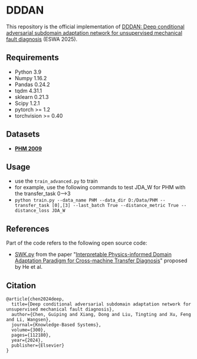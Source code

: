 # DDDAN


This repository is the official implementation of [DDDAN: Deep conditional adversarial subdomain adaptation network for unsupervised mechanical fault diagnosis](https://ieeexplore.ieee.org/document/10003219) (ESWA 2025).



## Requirements
- Python 3.9
- Numpy 1.16.2
- Pandas 0.24.2
- tqdm 4.31.1
- sklearn 0.21.3
- Scipy 1.2.1
- pytorch >= 1.2
- torchvision >= 0.40


## Datasets
- **[PHM 2009](https://www.phmsociety.org/competition/PHM/09/apparatus)**


## Usage
- use the `train_advanced.py` to train
- for example, use the following commands to test JDA_W for PHM with the transfer_task 0-->3
- `python train.py --data_name PHM --data_dir D:/Data/PHM --transfer_task [0],[3] --last_batch True --distance_metric True --distance_loss JDA_W`


## References
Part of the code refers to the following open source code:
- [SWK.py](https://github.com/liguge/WIDAN) from the paper "[Interpretable Physics-informed Domain Adaptation Paradigm for Cross-machine Transfer Diagnosis](https://doi.org/10.1016/j.knosys.2024.111499)" proposed by He et al.


## Citation
```
@article{chen2024deep,
  title={Deep conditional adversarial subdomain adaptation network for unsupervised mechanical fault diagnosis},
  author={Chen, Guiping and Xiang, Dong and Liu, Tingting and Xu, Feng and Li, Wangsen},
  journal={Knowledge-Based Systems},
  volume={300},
  pages={112180},
  year={2024},
  publisher={Elsevier}
}
```

 

